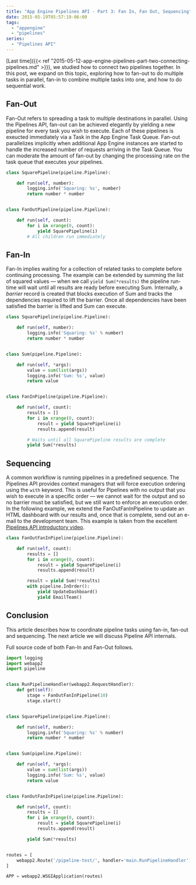 ```yaml
---
title: "App Engine Pipelines API - Part 3: Fan In, Fan Out, Sequencing" 
date: 2015-05-19T05:57:19-06:00
tags: 
  - "appengine"
  - "pipelines"
series:
  - "Pipelines API"
---
```


[Last time]({{< ref "2015-05-12-app-engine-pipelines-part-two-connecting-pipelines.md" >}}),
we studied how to connect two pipelines together. In this post, we expand on
this topic, exploring how to fan-out to do multiple tasks in parallel, fan-in
to combine multiple tasks into one, and how to do sequential work.

<!--more-->

## Fan-Out

Fan-Out refers to spreading a task to multiple destinations in parallel. Using
the Pipelines API, fan-out can be achieved elegantly by yielding a new pipeline
for every task you wish to execute. Each of these pipelines is exeucted
immediately via a Task in the App Engine Task Queue. Fan-out parallelizes
implicitly when additional App Engine instances are started to handle the
increased number of requests arriving in the Task Queue. You can moderate the
amount of fan-out by changing the processing rate on the task queue that
executes your pipelines.

```python
class SquarePipeline(pipeline.Pipeline):

    def run(self, number):
        logging.info('Squaring: %s', number)
        return number * number


class FanOutPipeline(pipeline.Pipeline):

    def run(self, count):
        for i in xrange(0, count):
            yield SquarePipeline(i)
        # All children run immediately
```

## Fan-In

Fan-In implies waiting for a collection of related tasks to complete before
continuing processing. The example can be extended by summing the list of
squared values — when we call `yield Sum(*results)` the pipeline run-time will
wait until all results are ready before executing Sum. Internally, a *barrier*
record is created that blocks execution of Sum and tracks the dependencies
required to lift the barrier. Once all dependencies have been satisfied the
barrier is lifted and Sum can execute.

```python
class SquarePipeline(pipeline.Pipeline):

    def run(self, number):
        logging.info('Squaring: %s' % number)
        return number * number


class Sum(pipeline.Pipeline):

    def run(self, *args):
        value = sum(list(args))
        logging.info('Sum: %s', value)
        return value


class FanInPipeline(pipeline.Pipeline):

    def run(self, count):
        results = []
        for i in xrange(0, count):
            result = yield SquarePipeline(i)
            results.append(result)

        # Waits until all SquarePipeline results are complete
        yield Sum(*results)
```

## Sequencing

A common workflow is running pipelines in a predefined sequence. The Pipelines
API provides context managers that will force execution ordering using the
`with` keyword. This is useful for Pipelines with no output that you wish to
execute in a specific order — we cannot wait for the output and so no barrier
must be satisfied, but we still want to enforce an execution order. In the
following example, we extend the FanOutFanInPipeline to update an HTML
dashboard with our results and, once that is complete, send out an e-mail to the
development team. This example is taken from the excellent [Pipelines API
introductory video](https://www.youtube.com/watch?v=Rsfy_TYA2ZY).

```python
class FanOutFanInPipeline(pipeline.Pipeline):

    def run(self, count):
        results = []
        for i in xrange(0, count):
            result = yield SquarePipeline(i)
            results.append(result)

        result = yield Sum(*results)
        with pipeline.InOrder():
            yield UpdateDashboard()
            yield EmailTeam()
```

## Conclusion

This article describes how to coordinate pipeline tasks using fan-in, fan-out
and sequencing. The next article we will discuss Pipeline API internals.

Full source code of both Fan-In and Fan-Out follows.

```python
import logging
import webapp2
import pipeline


class RunPipelineHandler(webapp2.RequestHandler):
    def get(self):
        stage = FanOutFanInPipeline(10)
        stage.start()


class SquarePipeline(pipeline.Pipeline):

    def run(self, number):
        logging.info('Squaring: %s' % number)
        return number * number


class Sum(pipeline.Pipeline):

    def run(self, *args):
        value = sum(list(args))
        logging.info('Sum: %s', value)
        return value


class FanOutFanInPipeline(pipeline.Pipeline):

    def run(self, count):
        results = []
        for i in xrange(0, count):
            result = yield SquarePipeline(i)
            results.append(result)

        yield Sum(*results)


routes = [
    webapp2.Route('/pipeline-test/', handler='main.RunPipelineHandler')
]

APP = webapp2.WSGIApplication(routes)
```
